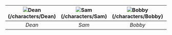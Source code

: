 | ![Dean](https://github.com/user-attachments/assets/7ce01197-f68b-43f5-9fda-2564546c8fe9)(/characters/Dean) | ![Sam](https://github.com/user-attachments/assets/8397edc2-64ef-4ff5-b0bd-8eb50bea0ef8)(/characters/Sam) | ![Bobby](https://github.com/user-attachments/assets/8f5e9c77-9fd2-4093-abf7-7199ee0e0696)(/characters/Bobby) | ![Castiel](https://github.com/user-attachments/assets/8f275bf0-b765-4fe9-977f-6a6f24025c95)(/characters/Castiel) |
| :---------------------------: | :---------------------------: | :---------------------------: | :---------------------------: |
|         *Dean*                |          *Sam*                |             *Bobby*           |           *Castiel*           | 
